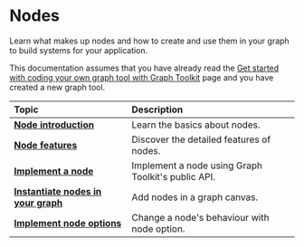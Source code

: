 # Nodes

Learn what makes up nodes and how to create and use them in your graph to build systems for your application.

This documentation assumes that you have already read the [Get started with coding your own graph tool with Graph Toolkit](get-started-coding.md) page and you have created a new graph tool.

| **Topic**                                                  | **Description**                                          |
|:-----------------------------------------------------------|:---------------------------------------------------------|
| **[Node introduction](node-introduction.md)**              | Learn the basics about nodes.                            |
| **[Node features](node-features.md)**              | Discover the detailed features of nodes. |
| **[Implement a node](node-implement.md)**                  | Implement a node using Graph Toolkit's public API.       |
| **[Instantiate nodes in your graph](node-instantiate.md)** | Add nodes in a graph canvas.                             |
| **[Implement node options](node-option.md)**               | Change a node's behaviour with node option.              |
